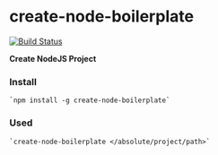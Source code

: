 # create-node-boilerplate
[![Build Status](https://travis-ci.org/aleksashyn/create-node-boilerplate.svg?branch=master)](https://travis-ci.org/aleksashyn/create-node-boilerplate)

**Create NodeJS Project**

### Install
    `npm install -g create-node-boilerplate`

### Used
    `create-node-boilerplate </absolute/project/path>`
